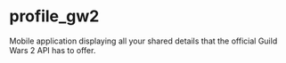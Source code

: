 # profile_gw2
Mobile application displaying all your shared details that the official Guild Wars 2 API has to offer.
